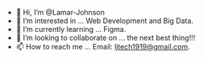 - 👋 Hi, I’m @Lamar-Johnson
- 👀 I’m interested in ... Web Development and Big Data.
- 🌱 I’m currently learning ... Figma.
- 💞️ I’m looking to collaborate on ... the next best thing!!!
- 📫 How to reach me ... Email: ljtech1919@gmail.com.

<!---
Lamar-Johnson/Lamar-Johnson is a ✨ special ✨ repository because its `README.md` (this file) appears on your GitHub profile.
You can click the Preview link to take a look at your changes.
--->
